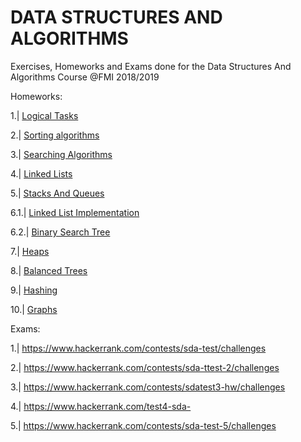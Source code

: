 # DATA STRUCTURES AND ALGORITHMS
Exercises, Homeworks and Exams done for the Data Structures And Algorithms Course @FMI 2018/2019

Homeworks:

1.| <a href="https://www.hackerrank.com/contests/practice-1-si/challenges">Logical Tasks</a>

2.| <a href="https://www.hackerrank.com/contests/si-practice-2/challenges">Sorting algorithms</a>

3.| <a href="https://www.hackerrank.com/contests/practice-3-1/challenges">Searching Algorithms</a>

4.| <a href="https://www.hackerrank.com/contests/si-practice-4/challenges">Linked Lists</a>

5.| <a href="https://www.hackerrank.com/contests/si-practice-5/challenges">Stacks And Queues</a>

6.1.| <a href="https://www.hackerrank.com/contests/sdatest3-hw/challenges">Linked List Implementation</a>

6.2.| <a href="https://www.hackerrank.com/contests/sda-hw-6/challenges">Binary Search Tree</a>

7.| <a href="https://www.hackerrank.com/contests/si-practice-7/challenges">Heaps</a>

8.| <a href="https://www.hackerrank.com/contests/sda-hw-8/challenges">Balanced Trees</a>

9.| <a href="https://www.hackerrank.com/contests/sda-hw-9/challenges">Hashing</a>

10.| <a href="https://www.hackerrank.com/contests/sda-hw-10/challenges">Graphs</a>

Exams:

1.| https://www.hackerrank.com/contests/sda-test/challenges

2.| https://www.hackerrank.com/contests/sda-ttest-2/challenges

3.| https://www.hackerrank.com/contests/sdatest3-hw/challenges

4.| https://www.hackerrank.com/test4-sda-

5.| https://www.hackerrank.com/contests/sda-test-5/challenges

